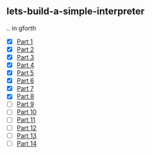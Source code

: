 ## lets-build-a-simple-interpreter

.. in gforth

- [x] [Part 1](https://ruslanspivak.com/lsbasi-part1/)
- [x] [Part 2](https://ruslanspivak.com/lsbasi-part2/)
- [x] [Part 3](https://ruslanspivak.com/lsbasi-part3/)
- [x] [Part 4](https://ruslanspivak.com/lsbasi-part4/)
- [x] [Part 5](https://ruslanspivak.com/lsbasi-part5/)
- [x] [Part 6](https://ruslanspivak.com/lsbasi-part6/)
- [x] [Part 7](https://ruslanspivak.com/lsbasi-part7/)
- [x] [Part 8](https://ruslanspivak.com/lsbasi-part8/)
- [ ] [Part 9](https://ruslanspivak.com/lsbasi-part9/)
- [ ] [Part 10](https://ruslanspivak.com/lsbasi-part10/)
- [ ] [Part 11](https://ruslanspivak.com/lsbasi-part11/)
- [ ] [Part 12](https://ruslanspivak.com/lsbasi-part12/)
- [ ] [Part 13](https://ruslanspivak.com/lsbasi-part13/)
- [ ] [Part 14](https://ruslanspivak.com/lsbasi-part14/)
